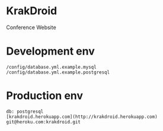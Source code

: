 KrakDroid
=========

Conference Website


# Development env

	/config/database.yml.example.mysql
	/config/database.yml.example.postgresql


# Production env

	db: postgresql
	[krakdroid.herokuapp.com](http://krakdroid.herokuapp.com)
	git@heroku.com:krakdroid.git
